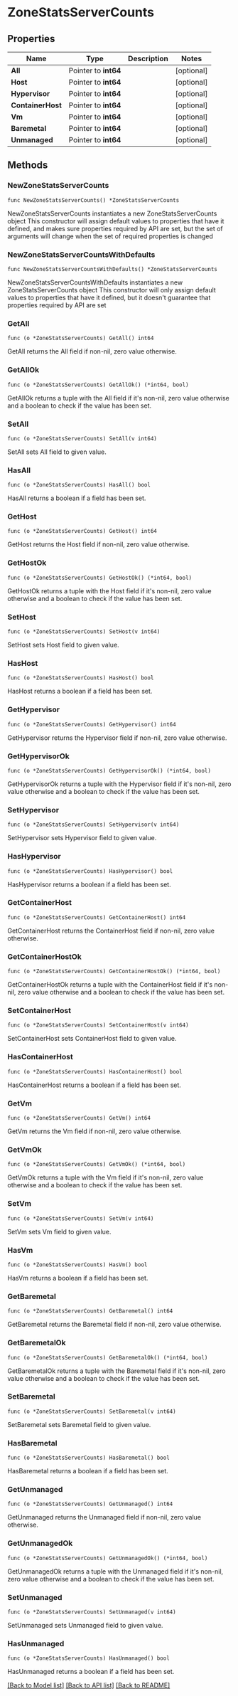 # ZoneStatsServerCounts

## Properties

Name | Type | Description | Notes
------------ | ------------- | ------------- | -------------
**All** | Pointer to **int64** |  | [optional] 
**Host** | Pointer to **int64** |  | [optional] 
**Hypervisor** | Pointer to **int64** |  | [optional] 
**ContainerHost** | Pointer to **int64** |  | [optional] 
**Vm** | Pointer to **int64** |  | [optional] 
**Baremetal** | Pointer to **int64** |  | [optional] 
**Unmanaged** | Pointer to **int64** |  | [optional] 

## Methods

### NewZoneStatsServerCounts

`func NewZoneStatsServerCounts() *ZoneStatsServerCounts`

NewZoneStatsServerCounts instantiates a new ZoneStatsServerCounts object
This constructor will assign default values to properties that have it defined,
and makes sure properties required by API are set, but the set of arguments
will change when the set of required properties is changed

### NewZoneStatsServerCountsWithDefaults

`func NewZoneStatsServerCountsWithDefaults() *ZoneStatsServerCounts`

NewZoneStatsServerCountsWithDefaults instantiates a new ZoneStatsServerCounts object
This constructor will only assign default values to properties that have it defined,
but it doesn't guarantee that properties required by API are set

### GetAll

`func (o *ZoneStatsServerCounts) GetAll() int64`

GetAll returns the All field if non-nil, zero value otherwise.

### GetAllOk

`func (o *ZoneStatsServerCounts) GetAllOk() (*int64, bool)`

GetAllOk returns a tuple with the All field if it's non-nil, zero value otherwise
and a boolean to check if the value has been set.

### SetAll

`func (o *ZoneStatsServerCounts) SetAll(v int64)`

SetAll sets All field to given value.

### HasAll

`func (o *ZoneStatsServerCounts) HasAll() bool`

HasAll returns a boolean if a field has been set.

### GetHost

`func (o *ZoneStatsServerCounts) GetHost() int64`

GetHost returns the Host field if non-nil, zero value otherwise.

### GetHostOk

`func (o *ZoneStatsServerCounts) GetHostOk() (*int64, bool)`

GetHostOk returns a tuple with the Host field if it's non-nil, zero value otherwise
and a boolean to check if the value has been set.

### SetHost

`func (o *ZoneStatsServerCounts) SetHost(v int64)`

SetHost sets Host field to given value.

### HasHost

`func (o *ZoneStatsServerCounts) HasHost() bool`

HasHost returns a boolean if a field has been set.

### GetHypervisor

`func (o *ZoneStatsServerCounts) GetHypervisor() int64`

GetHypervisor returns the Hypervisor field if non-nil, zero value otherwise.

### GetHypervisorOk

`func (o *ZoneStatsServerCounts) GetHypervisorOk() (*int64, bool)`

GetHypervisorOk returns a tuple with the Hypervisor field if it's non-nil, zero value otherwise
and a boolean to check if the value has been set.

### SetHypervisor

`func (o *ZoneStatsServerCounts) SetHypervisor(v int64)`

SetHypervisor sets Hypervisor field to given value.

### HasHypervisor

`func (o *ZoneStatsServerCounts) HasHypervisor() bool`

HasHypervisor returns a boolean if a field has been set.

### GetContainerHost

`func (o *ZoneStatsServerCounts) GetContainerHost() int64`

GetContainerHost returns the ContainerHost field if non-nil, zero value otherwise.

### GetContainerHostOk

`func (o *ZoneStatsServerCounts) GetContainerHostOk() (*int64, bool)`

GetContainerHostOk returns a tuple with the ContainerHost field if it's non-nil, zero value otherwise
and a boolean to check if the value has been set.

### SetContainerHost

`func (o *ZoneStatsServerCounts) SetContainerHost(v int64)`

SetContainerHost sets ContainerHost field to given value.

### HasContainerHost

`func (o *ZoneStatsServerCounts) HasContainerHost() bool`

HasContainerHost returns a boolean if a field has been set.

### GetVm

`func (o *ZoneStatsServerCounts) GetVm() int64`

GetVm returns the Vm field if non-nil, zero value otherwise.

### GetVmOk

`func (o *ZoneStatsServerCounts) GetVmOk() (*int64, bool)`

GetVmOk returns a tuple with the Vm field if it's non-nil, zero value otherwise
and a boolean to check if the value has been set.

### SetVm

`func (o *ZoneStatsServerCounts) SetVm(v int64)`

SetVm sets Vm field to given value.

### HasVm

`func (o *ZoneStatsServerCounts) HasVm() bool`

HasVm returns a boolean if a field has been set.

### GetBaremetal

`func (o *ZoneStatsServerCounts) GetBaremetal() int64`

GetBaremetal returns the Baremetal field if non-nil, zero value otherwise.

### GetBaremetalOk

`func (o *ZoneStatsServerCounts) GetBaremetalOk() (*int64, bool)`

GetBaremetalOk returns a tuple with the Baremetal field if it's non-nil, zero value otherwise
and a boolean to check if the value has been set.

### SetBaremetal

`func (o *ZoneStatsServerCounts) SetBaremetal(v int64)`

SetBaremetal sets Baremetal field to given value.

### HasBaremetal

`func (o *ZoneStatsServerCounts) HasBaremetal() bool`

HasBaremetal returns a boolean if a field has been set.

### GetUnmanaged

`func (o *ZoneStatsServerCounts) GetUnmanaged() int64`

GetUnmanaged returns the Unmanaged field if non-nil, zero value otherwise.

### GetUnmanagedOk

`func (o *ZoneStatsServerCounts) GetUnmanagedOk() (*int64, bool)`

GetUnmanagedOk returns a tuple with the Unmanaged field if it's non-nil, zero value otherwise
and a boolean to check if the value has been set.

### SetUnmanaged

`func (o *ZoneStatsServerCounts) SetUnmanaged(v int64)`

SetUnmanaged sets Unmanaged field to given value.

### HasUnmanaged

`func (o *ZoneStatsServerCounts) HasUnmanaged() bool`

HasUnmanaged returns a boolean if a field has been set.


[[Back to Model list]](../README.md#documentation-for-models) [[Back to API list]](../README.md#documentation-for-api-endpoints) [[Back to README]](../README.md)


